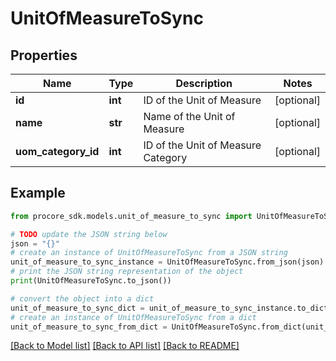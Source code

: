 # UnitOfMeasureToSync


## Properties

Name | Type | Description | Notes
------------ | ------------- | ------------- | -------------
**id** | **int** | ID of the Unit of Measure | [optional] 
**name** | **str** | Name of the Unit of Measure | [optional] 
**uom_category_id** | **int** | ID of the Unit of Measure Category | [optional] 

## Example

```python
from procore_sdk.models.unit_of_measure_to_sync import UnitOfMeasureToSync

# TODO update the JSON string below
json = "{}"
# create an instance of UnitOfMeasureToSync from a JSON string
unit_of_measure_to_sync_instance = UnitOfMeasureToSync.from_json(json)
# print the JSON string representation of the object
print(UnitOfMeasureToSync.to_json())

# convert the object into a dict
unit_of_measure_to_sync_dict = unit_of_measure_to_sync_instance.to_dict()
# create an instance of UnitOfMeasureToSync from a dict
unit_of_measure_to_sync_from_dict = UnitOfMeasureToSync.from_dict(unit_of_measure_to_sync_dict)
```
[[Back to Model list]](../README.md#documentation-for-models) [[Back to API list]](../README.md#documentation-for-api-endpoints) [[Back to README]](../README.md)



